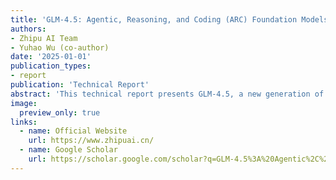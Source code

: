 ```yaml
---
title: 'GLM-4.5: Agentic, Reasoning, and Coding (ARC) Foundation Models — Technology Report'
authors:
- Zhipu AI Team
- Yuhao Wu (co-author)
date: '2025-01-01'
publication_types:
- report
publication: 'Technical Report'
abstract: 'This technical report presents GLM-4.5, a new generation of foundation models designed for agentic capabilities, advanced reasoning, and code generation. GLM-4.5 features enhanced long-context understanding up to 1M tokens, improved instruction following, and state-of-the-art performance on complex reasoning tasks. We detail the model architecture, training methodology including multi-stage alignment techniques, and comprehensive evaluation results across diverse benchmarks. Special emphasis is placed on long-form generation capabilities and reinforcement learning from human feedback.'
image:
  preview_only: true
links:
  - name: Official Website
    url: https://www.zhipuai.cn/
  - name: Google Scholar
    url: https://scholar.google.com/scholar?q=GLM-4.5%3A%20Agentic%2C%20Reasoning%2C%20and%20Coding%20%28ARC%29%20Foundation%20Models%20Technology%20Report
---
```




